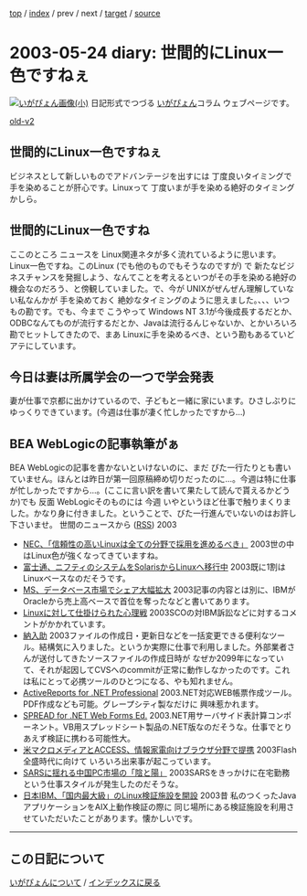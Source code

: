 [top](https://igapyon.github.io/diary/) 
 / [index](https://igapyon.github.io/diary/2003/index.html) 
 / prev 
 / next 
 / [target](https://igapyon.github.io/diary/2003/ig030524.html) 
 / [source](https://github.com/igapyon/diary/blob/gh-pages/2003/ig030524.html.src.md) 

2003-05-24 diary: 世間的にLinux一色ですねぇ
=====================================================================================================
[![いがぴょん画像(小)](https://igapyon.github.io/diary/images/iga200306s.jpg "いがぴょん")](https://igapyon.github.io/diary/memo/memoigapyon.html) 日記形式でつづる [いがぴょん](https://igapyon.github.io/diary/memo/memoigapyon.html)コラム ウェブページです。

[old-v2](ig030524-orig.html)

## 世間的にLinux一色ですねぇ

ビジネスとして新しいものでアドバンテージを出すには 丁度良いタイミングで手を染めることが肝心です。Linuxって 丁度いまが手を染める絶好のタイミングかしら。

## 世間的にLinux一色ですね

ここのところ ニュースを Linux関連ネタが多く流れているように思います。Linux一色ですね。このLinux (でも他のものでもそうなのですが) で 新たなビジネスチャンスを発掘しよう、なんてことを考えるといつがその手を染める絶好の機会なのだろう、と傍観していました。で、今が
UNIXがぜんぜん理解していない私なんかが 手を染めておく 絶妙なタイミングのように思えました。、、、いつもの勘です。でも、今まで こうやって Windows NT 3.1が今後成長するだとか、ODBCなんてものが流行するだとか、Javaは流行るんじゃないか、とかいろいろ勘でヒットしてきたので、まあ Linuxに手を染めるべき、という勘もあるていどアテにしています。

## 今日は妻は所属学会の一つで学会発表

妻が仕事で京都に出かけているので、子どもと一緒に家にいます。ひさしぶりにゆっくりできています。(今週は仕事が凄く忙しかったですから…)

## BEA WebLogicの記事執筆がぁ

BEA WebLogicの記事を書かないといけないのに、まだ びた一行たりとも書いていません。ほんとは昨日が第一回原稿締め切りだったのに…。今週は特に仕事が忙しかったですから…。(ここに言い訳を書いて果たして読んで貰えるかどうか)でも 反面 WebLogicそのものには 今週 いやというほど仕事で触りまくりました。かなり身に付きました。ということで、びた一行進んでいないのはお許し下さいませ。
世間のニュースから ([RSS](ig030524-news.xml)) 2003
* [NEC、「信頼性の高いLinuxは全ての分野で採用を進めるべき」](http://japan.cnet.com/news/ent/story/0,2000047623,20054523,00.htm)  2003世の中はLinux色が強くなってきていますね。
* [富士通、ニフティのシステムをSolarisからLinuxへ移行中](http://japan.cnet.com/news/ent/story/0,2000047623,20054522,00.htm)  2003既に1割はLinuxベースなのだそうです。
* [MS、データベース市場でシェア大幅拡大](http://www.zdnet.co.jp/news/0305/22/nebt_09.html)  2003記事の内容とは別に、IBMがOracleから売上高ベースで首位を奪ったなどと書いてあります。
* [Linuxに対して仕掛けられた心理戦](http://japan.cnet.com/news/pers/story/0,2000047682,20054524,00.htm)  2003SCOの対IBM訴訟などに対するコメントがかかれています。
* [納入助](http://www.vector.jp/soft/win95/util/se233359.html)  2003ファイルの作成日・更新日などを一括変更できる便利なツール。結構気に入りました。というか実際に仕事で利用しました。外部業者さんが送付してきたソースファイルの作成日時が なぜか2099年になっていて、それが起因してCVSへのcommitが正常に動作しなかったのです。これは私にとって必携ツールのひとつになる、やも知れません。
* [ActiveReports for .NET Professional](http://www.grapecity.com/japan/support/database/P7_212.htm)  2003.NET対応WEB帳票作成ツール。PDF作成なども可能。グレープシティ製なだけに 興味惹かれます。
* [SPREAD for .NET Web Forms Ed.](http://www.grapecity.com/japan/support/database/P7_224.htm)  2003.NET用サーバサイド表計算コンポーネント。VB用スプレッドシート製品の.NET版なのだそうな。仕事でとりあえず検証に携わる可能性大。
* [米マクロメディアとACCESS、情報家電向けブラウザ分野で提携](http://japan.cnet.com/news/ent/story/0,2000047623,20054551,00.htm)  2003Flash全盛時代に向けて いろいろ出来事が起こっています。
* [SARSに揺れる中国PC市場の「陰と陽」](http://japan.cnet.com/news/tech/story/0,2000047674,20054558,00.htm)  2003SARSをきっかけに在宅勤務という仕事スタイルが発生したのだそうな。
* [日本IBM、「国内最大級」のLinux検証施設を開設](http://japan.cnet.com/news/ent/story/0,2000047623,20054553,00.htm)  2003昔 私のつくったJavaアプリケーションをAIX上動作検証の際に 同じ場所にある検証施設を利用させていただいたことがあります。懐かしいです。


----------------------------------------------------------------------------------------------------

## この日記について
[いがぴょんについて](https://igapyon.github.io/diary/memo/memoigapyon.html) / [インデックスに戻る](https://igapyon.github.io/diary/idxall.html)
